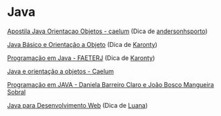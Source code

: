 # Java

[Apostila Java Orientacao Objetos - caelum](https://www.caelum.com.br/apostila/apostila-java-orientacao-objetos.pdf)
(Dica de [andersonhsporto](https://github.com/andersonhsporto))

[Java Básico e Orientação a Objeto](https://canal.cecierj.edu.br/anexos/recurso_interno/7007/download/d7d8367338445d5a49b4d5a49f6ad2b9)
(Dica de [Karonty](https://github.com/karontyy))

[Programação em Java - FAETERJ](https://www.faeterj-rio.edu.br/downloads/bbv/0031.pdf)
(Dica de [Karonty](https://github.com/karontyy))

[Java e orientação a objetos - Caelum](https://www.infolivros.org/pdfview/4715-java-e-orientacao-a-objetos-caelum/)

[Programação em JAVA - Daniela Barreiro Claro e João Bosco Mangueira Sobral](https://www.faeterj-rio.edu.br/downloads/bbv/0031.pdf)

[Java para Desenvolvimento Web](https://www.infolivros.org/pdfview/java-para-desenvolvimento-web-caelum-613/) (Dica de [Luana](https://github.com/luanacostav))